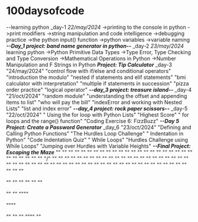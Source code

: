 # 100daysofcode
--learning python 
_day-1
  *22/may/2024*
  ->printing to the console in python
  ->print modifiers
  ->string manipulation and code intelligence
  ->debugging practice
  ->the python input() function
  ->python variables
  ->variable naming
  ***--Day_1 project: band name generator in python--***
_day-2
  *23/may/2024*
  learning python
  ->Python Primitive Data Types
  ->Type Error, Type Checking and Type Conversion
  ->Mathematical Operations in Python
  ->Number Manipulation and F Strings in Python
  ***Project: Tip Calculator***
 _day-3
  "24/may/2024"
  "control flow with if/else and conditional operators"
  "introduction the modulo"
  "nested if statements  and elif statements"
  "bmi calculator with interpretation"
  "multiple if statements in succession"
  "pizza order practice"
  "logical operator"
  ***--day_3 project: treasure island--***
_day-4
  "21/oct/2024"
  "random module"
  "understanding the offset and appending items to list"
  "who will pay the bill"
  "indexError and  working with Nested Lists"
  "list and index error"
  ***--day_4 project: rock paper scissors--***
_day-5
  "22/oct/2024"
  " Using the for loop with Python Lists"
  "Highest Score"
  " for loops and the range() function"
  "Coding Exercise 6: FizzBuzz"
  ***--Day 5 Project: Create a Password Generator***
_day_6
  "23/oct/2024"
  "Defining and Calling Python Functions"
  "The Hurdles Loop Challenge"
  " Indentation in Python"
  "Code Indentation Quiz"
  " While Loops"
  "Hurdles Challenge using While Loops"
  "Jumping over Hurdles with Variable Heights"
  ***--Final Project: Escaping the Maze***
  ""
  ""
  ""
  ""
  ""
  ""
  ""
  ""
  ""
  ""
  ""
  ""
  ""
  ""
  ""
  ""
  ""
  ""
  ""
  ""
  ""
  ""
  ""
  ""
  ""
  ""
  ""
  ""
  "/"
  ""
  ""
  ""
  ""
  ""
  ""
  ""
  ""
  ""
  ""
  ""
  ""
  ""
  ""
  ""
  ""
  ""
  ""
  ""
  ""
  ""
  ""
  ""
  ""
  ""
  ""
  ""
  ""
  ""
  ""
  ""
  ""
  ""
  ""
  ""
  ""
  ""
  ""
  ""
  ""
  ""
  ""
  ""
  ""
  ""
  ""
  ""
  ""
  ""
  ""
  ""
  ""
  ""
  ""

  ""
  ""
  ""
  ""
  ""
  ""

  ""
  ""
  """"

  """"

  ""
  ""
  ""
  """"
  ""
 
